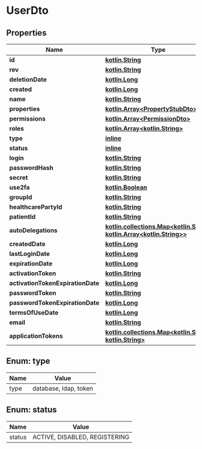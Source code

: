# UserDto

## Properties
Name | Type | Description | Notes
------------ | ------------- | ------------- | -------------
**id** | [**kotlin.String**](.md) |  | 
**rev** | [**kotlin.String**](.md) |  |  [optional]
**deletionDate** | [**kotlin.Long**](.md) |  |  [optional]
**created** | [**kotlin.Long**](.md) |  |  [optional]
**name** | [**kotlin.String**](.md) |  |  [optional]
**properties** | [**kotlin.Array&lt;PropertyStubDto&gt;**](PropertyStubDto.md) |  | 
**permissions** | [**kotlin.Array&lt;PermissionDto&gt;**](PermissionDto.md) |  | 
**roles** | [**kotlin.Array&lt;kotlin.String&gt;**](.md) |  | 
**type** | [**inline**](#TypeEnum) |  |  [optional]
**status** | [**inline**](#StatusEnum) |  |  [optional]
**login** | [**kotlin.String**](.md) |  |  [optional]
**passwordHash** | [**kotlin.String**](.md) |  |  [optional]
**secret** | [**kotlin.String**](.md) |  |  [optional]
**use2fa** | [**kotlin.Boolean**](.md) |  |  [optional]
**groupId** | [**kotlin.String**](.md) |  |  [optional]
**healthcarePartyId** | [**kotlin.String**](.md) |  |  [optional]
**patientId** | [**kotlin.String**](.md) |  |  [optional]
**autoDelegations** | [**kotlin.collections.Map&lt;kotlin.String, kotlin.Array&lt;kotlin.String&gt;&gt;**](.md) |  | 
**createdDate** | [**kotlin.Long**](.md) |  |  [optional]
**lastLoginDate** | [**kotlin.Long**](.md) |  |  [optional]
**expirationDate** | [**kotlin.Long**](.md) |  |  [optional]
**activationToken** | [**kotlin.String**](.md) |  |  [optional]
**activationTokenExpirationDate** | [**kotlin.Long**](.md) |  |  [optional]
**passwordToken** | [**kotlin.String**](.md) |  |  [optional]
**passwordTokenExpirationDate** | [**kotlin.Long**](.md) |  |  [optional]
**termsOfUseDate** | [**kotlin.Long**](.md) |  |  [optional]
**email** | [**kotlin.String**](.md) |  |  [optional]
**applicationTokens** | [**kotlin.collections.Map&lt;kotlin.String, kotlin.String&gt;**](.md) |  | 

<a name="TypeEnum"></a>
## Enum: type
Name | Value
---- | -----
type | database, ldap, token

<a name="StatusEnum"></a>
## Enum: status
Name | Value
---- | -----
status | ACTIVE, DISABLED, REGISTERING
